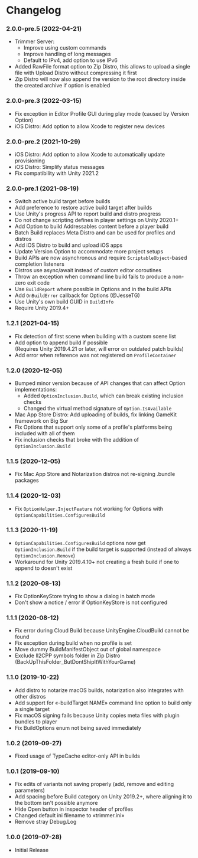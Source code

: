 # Changelog

### 2.0.0-pre.5 (2022-04-21)
* Trimmer Server:
  * Improve using custom commands
  * Improve handling of long messages
  * Default to IPv4, add option to use IPv6
* Added RawFile format option to Zip Distro, this allows to upload a single file
  with Upload Distro without compressing it first
* Zip Distro will now also append the version to the root directory inside the
  created archive if option is enabled

### 2.0.0-pre.3 (2022-03-15)
* Fix exception in Editor Profile GUI during play mode (caused by Version Option)
* iOS Distro: Add option to allow Xcode to register new devices

### 2.0.0-pre.2 (2021-10-29)
* iOS Distro: Add option to allow Xcode to automatically update provisioning
* iOS Distro: Simplify status messages
* Fix compatibility with Unity 2021.2

### 2.0.0-pre.1 (2021-08-19)
* Switch active build target before builds
* Add preference to restore active build target after builds
* Use Unity's progress API to report build and distro progress
* Do not change scripting defines in player settings on Unity 2020.1+
* Add Option to build Addressables content before a player build
* Batch Build replaces Meta Distro and can be used for profiles and distros
* Add iOS Distro to build and upload iOS apps
* Update Version Option to accommodate more project setups
* Build APIs are now asynchronous and require `ScriptableObject`-based completion listeners
* Distros use async/await instead of custom editor coroutines
* Throw an exception when command line build fails to produce a non-zero exit code
* Use `BuildReport` where possible in Options and in the build APIs
* Add `OnBuildError` callback for Options (@JesseTG)
* Use Unity's own build GUID in `BuildInfo`
* Require Unity 2019.4+

### 1.2.1 (2021-04-15)
* Fix detection of first scene when building with a custom scene list
* Add option to append build if possible<br>
  (Requires Unity 2019.4.21 or later, will error on outdated patch builds)
* Add error when reference was not registered on `ProfileContainer`

### 1.2.0 (2020-12-05)
* Bumped minor version because of API changes that can affect Option implementations:
  * Added `OptionInclusion.Build`, which can break existing inclusion checks
  * Changed the virtual method signature of `Option.IsAvailable`
* Mac App Store Distro: Add uploading of builds, fix linking GameKit framework on Big Sur
* Fix Options that support only some of a profile's platforms being included with all of them
* Fix inclusion checks that broke with the addition of `OptionInclusion.Build`

### 1.1.5 (2020-12-05)
* Fix Mac App Store and Notarization distros not re-signing .bundle packages

### 1.1.4 (2020-12-03)
* Fix `OptionHelper.InjectFeature` not working for Options with `OptionCapabilities.ConfiguresBuild`

### 1.1.3 (2020-11-19)
* `OptionCapabilities.ConfiguresBuild` options now get `OptionInclusion.Build` if the build target is supported (instead of always `OptionInclusion.Remove`)
* Workaround for Unity 2019.4.10+ not creating a fresh build if one to append to doesn't exist

### 1.1.2 (2020-08-13)
* Fix OptionKeyStore trying to show a dialog in batch mode
* Don't show a notice / error if OptionKeyStore is not configured

### 1.1.1 (2020-08-12)
* Fix error during Cloud Build because UnityEngine.CloudBuild cannot be found
* Fix exception during build when no profile is set
* Move dummy BuildManifestObject out of global namespace
* Exclude Il2CPP symbols folder in Zip Distro (BackUpThisFolder_ButDontShipItWithYourGame)

### 1.1.0 (2019-10-22)
* Add distro to notarize macOS builds, notarization also integrates with other distros
* Add support for «-buildTarget NAME» command line option to build only a single target
* Fix macOS signing fails because Unity copies meta files with plugin bundles to player
* Fix BuildOptions enum not being saved immediately

### 1.0.2 (2019-09-27)
* Fixed usage of TypeCache editor-only API in builds

### 1.0.1 (2019-09-10)
* Fix edits of variants not saving properly (add, remove and editing parameters)
* Add spacing before Build category on Unity 2019.2+, where aligning it to the bottom isn't possible anymore
* Hide Open button in inspector header of profiles
* Changed default ini filename to «trimmer.ini»
* Remove stray Debug.Log

### 1.0.0 (2019-07-28)
* Initial Release
